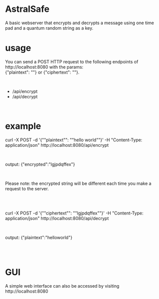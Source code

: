 # AstralSafe
A  basic webserver that encrypts and decrypts a message using one time pad and a quantum random string as a key.


# usage

You can send a POST HTTP request to the following endpoints of http://localhost:8080 with the params: <br />
{"plaintext": ""} or {"ciphertext": ""}.

<br />

<ul>
  <li> /api/encrypt </li>
  <li> /api/decrypt </li>
</ul>

<br />

# example

curl -X POST -d '{""plaintext"": ""hello world""}' -H "Content-Type: application/json" http://localhost:8080/api/encrypt

<br/>

output: {"encrypted":"lgjpdqffex"}

<br />

Please note: the encrypted string will be different each time you make a request to the server.

<br /><br />

curl -X POST -d '{""ciphertext"": ""lgjpdqffex""}' -H "Content-Type: application/json" http://localhost:8080/api/decrypt

<br />

output: {"plaintext":"helloworld"}

<br />
<br />

# GUI

A simple web interface can also be accessed by visiting http://localhost:8080
